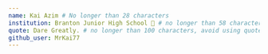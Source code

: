 ```yaml
---
name: Kai Azim # No longer than 28 characters
institution: Branton Junior High School 🚩 # no longer than 58 characters
quote: Dare Greatly. # no longer than 100 characters, avoid using quotes(") to guarantee the format remains the same.
github_user: MrKai77
---
```

